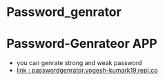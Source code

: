 # Password_genrator
<h1>Password-Genrateor APP </h1>
<ul>
  <li> you can genrate strong and weak password</li>
  <a href="http://passwordgenrator.yogesh-kumark19.repl.co"><li>link : passwordgenrator.yogesh-kumark19.repl.co</li></a>
</ul>
